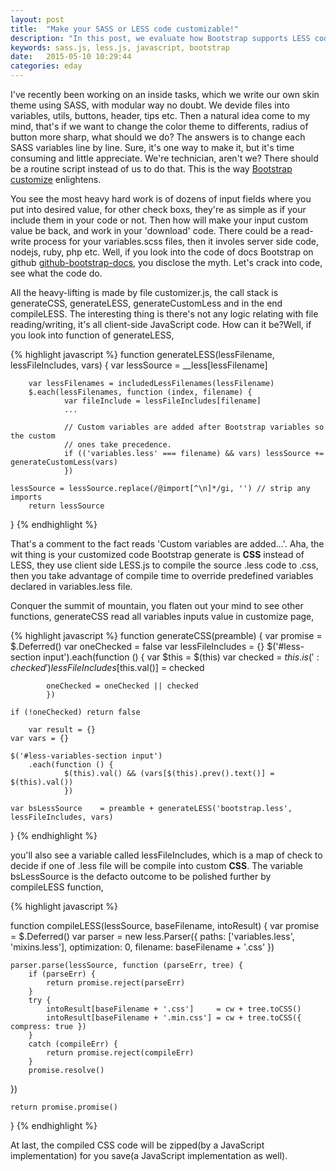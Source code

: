 ```yaml
---
layout: post
title:  "Make your SASS or LESS code customizable!"
description: "In this post, we evaluate how Bootstrap supports LESS code customizable with pure client side JavaScript."
keywords: sass.js, less.js, javascript, bootstrap
date:   2015-05-10 10:29:44
categories: eday 
---
```

I've recently been working on an inside tasks, which we write our own skin theme using SASS, with modular way no doubt. We devide files into variables, utils, buttons, header, tips etc. Then a natural idea come to my mind, that's if we want to change the color theme to differents, radius of button more sharp, what should we do? The answers is to change each SASS variables line by line. Sure, it's one way to make it, but it's time consuming and little appreciate. We're technician, aren't we?
There should be a routine script instead of us to do that. This is the way [Bootstrap customize][bootstrap-customize] enlightens.

You see the most heavy hard work is of dozens of input fields where you put into desired value, for other check boxs, they're as simple as if your include them in your code or not. Then how will make your input custom value be back, and work in your 'download' code. There could be a read-write process for your variables.scss files, then it involes server side code, nodejs, ruby, php etc. Well, if you look into the code of docs Bootstrap on github [github-bootstrap-docs], you disclose
the myth. Let's crack into code, see what the code do.

All the heavy-lifting is made by file customizer.js, the call stack is generateCSS, generateLESS, generateCustomLess and in the end compileLESS. The interesting thing is there's not any logic relating with file reading/writing, it's all client-side JavaScript code. How can it be?Well, if you look into function of generateLESS, 

{% highlight javascript %}
function generateLESS(lessFilename, lessFileIncludes, vars) {
    var lessSource = __less[lessFilename]

        var lessFilenames = includedLessFilenames(lessFilename)
        $.each(lessFilenames, function (index, filename) {
                var fileInclude = lessFileIncludes[filename]
                ...

                // Custom variables are added after Bootstrap variables so the custom
                // ones take precedence.
                if (('variables.less' === filename) && vars) lessSource += generateCustomLess(vars)
                })

    lessSource = lessSource.replace(/@import[^\n]*/gi, '') // strip any imports
        return lessSource
}
{% endhighlight %}

That's a comment to the fact reads 'Custom variables are added...'. Aha, the wit thing is your customized code Bootstrap generate is <b>CSS</b> instead of LESS, they use client side LESS.js to compile the source .less code to .css, then you take advantage of compile time to override predefined variables declared in variables.less file.

Conquer the summit of mountain, you flaten out your mind to see other functions, generateCSS read all variables inputs value in customize page,

{% highlight javascript %}
function generateCSS(preamble) {
    var promise = $.Deferred()
        var oneChecked = false
        var lessFileIncludes = {}
    $('#less-section input').each(function () {
            var $this = $(this)
            var checked = $this.is(':checked')
            lessFileIncludes[$this.val()] = checked

            oneChecked = oneChecked || checked
            })

    if (!oneChecked) return false

        var result = {}
    var vars = {}

    $('#less-variables-section input')
        .each(function () {
                $(this).val() && (vars[$(this).prev().text()] = $(this).val())
                })

    var bsLessSource    = preamble + generateLESS('bootstrap.less', lessFileIncludes, vars)
}
{% endhighlight %}

you'll also see a variable called lessFileIncludes, which is a map of check to decide if one of .less file will be compile into custom <b>CSS</b>. The variable bsLessSource is the defacto outcome to be polished further by compileLESS function,

{% highlight javascript %}

function compileLESS(lessSource, baseFilename, intoResult) {
    var promise = $.Deferred()
        var parser = new less.Parser({
            paths: ['variables.less', 'mixins.less'],
            optimization: 0,
            filename: baseFilename + '.css'
        })

    parser.parse(lessSource, function (parseErr, tree) {
        if (parseErr) {
            return promise.reject(parseErr)
        }
        try {
            intoResult[baseFilename + '.css']     = cw + tree.toCSS()
            intoResult[baseFilename + '.min.css'] = cw + tree.toCSS({ compress: true })
        }
        catch (compileErr) {
            return promise.reject(compileErr)
        }
        promise.resolve()
   })

    return promise.promise()
}
{% endhighlight %}

At last, the compiled CSS code will be zipped(by a JavaScript implementation) for you save(a JavaScript implementation as well).

[bootstrap-customize]: http://getbootstrap.com/customize 
[github-bootstrap-docs]: https://github.com/twbs/bootstrap/tree/master/docs
